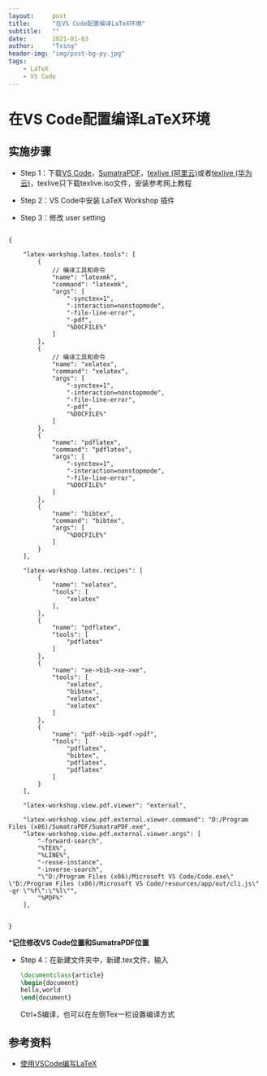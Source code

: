 ```yaml
---
layout:     post
title:      "在VS Code配置编译LaTeX环境"
subtitle:   ""
date:       2021-01-03
author:     "Txing"
header-img: "img/post-bg-py.jpg"
tags:
    - LaTeX
    - VS Code
---
```


# 在VS Code配置编译LaTeX环境

## 实施步骤

- Step 1：下载[VS Code](https://code.visualstudio.com/)，[SumatraPDF](https://www.sumatrapdfreader.org/free-pdf-reader.html)，[texlive (阿里云)](https://mirrors.aliyun.com/CTAN/systems/texlive/Images/)或者[texlive (华为云)](https://mirrors.huaweicloud.com/CTAN/systems/texlive/Images/)，texlive只下载texlive.iso文件，安装参考网上教程

- Step 2：VS Code中安装 LaTeX Workshop 插件

- Step 3：修改 user setting

```

{

    "latex-workshop.latex.tools": [
        {
            // 编译工具和命令
            "name": "latexmk",
            "command": "latexmk",
            "args": [
                "-synctex=1",
                "-interaction=nonstopmode",
                "-file-line-error",
                "-pdf",
                "%DOCFILE%"
            ]
        },
        {
            // 编译工具和命令
            "name": "xelatex",
            "command": "xelatex",
            "args": [
                "-synctex=1",
                "-interaction=nonstopmode",
                "-file-line-error",
                "-pdf",
                "%DOCFILE%"
            ]
        },
        {
            "name": "pdflatex",
            "command": "pdflatex",
            "args": [
                "-synctex=1",
                "-interaction=nonstopmode",
                "-file-line-error",
                "%DOCFILE%"
            ]
        },
        {
            "name": "bibtex",
            "command": "bibtex",
            "args": [
                "%DOCFILE%"
            ]
        }
    ],

    "latex-workshop.latex.recipes": [
        {
            "name": "xelatex",
            "tools": [
                "xelatex"
            ],
        },
        {
            "name": "pdflatex",
            "tools": [
                "pdflatex"
            ]
        },
        {
            "name": "xe->bib->xe->xe",
            "tools": [
                "xelatex",
                "bibtex",
                "xelatex",
                "xelatex"
            ]
        },
        {
            "name": "pdf->bib->pdf->pdf",
            "tools": [
                "pdflatex",
                "bibtex",
                "pdflatex",
                "pdflatex"
            ]
        }
    ],

    "latex-workshop.view.pdf.viewer": "external",

    "latex-workshop.view.pdf.external.viewer.command": "D:/Program Files (x86)/SumatraPDF/SumatraPDF.exe",
    "latex-workshop.view.pdf.external.viewer.args": [
        "-forward-search",
        "%TEX%",
        "%LINE%",
        "-reuse-instance",
        "-inverse-search",
        "\"D:/Program Files (x86)/Microsoft VS Code/Code.exe\" \"D:/Program Files (x86)/Microsoft VS Code/resources/app/out/cli.js\" -gr \"%f\":\"%l\"",
        "%PDF%"
    ],


}
```

***记住修改VS Code位置和SumatraPDF位置**

- Step 4：在新建文件夹中，新建.tex文件，输入

  ```latex
  \documentclass{article}
  \begin{document}
  hello,world
  \end{document}
  ```

  Ctrl+S编译，也可以在左侧Tex一栏设置编译方式



## 参考资料

- [使用VSCode编写LaTeX](https://zhuanlan.zhihu.com/p/38178015)
